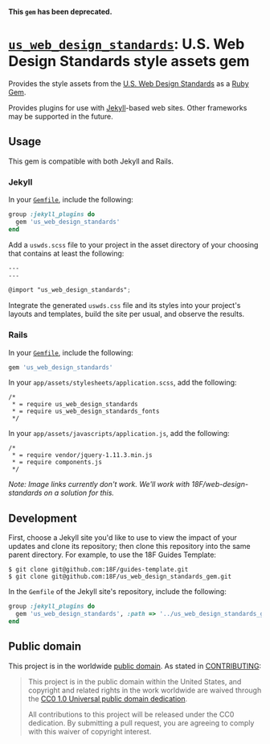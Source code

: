**This `gem` has been deprecated.**

# [`us_web_design_standards`](https://rubygems.org/gems/us_web_design_standards): U.S. Web Design Standards style assets gem

Provides the style assets from the [U.S. Web Design
Standards](https://playbook.cio.gov/designstandards) as a [Ruby
Gem](https://rubygems.org/).

Provides plugins for use with [Jekyll](https://jekyllrb.com/)-based web sites.
Other frameworks may be supported in the future.

## Usage

This gem is compatible with both Jekyll and Rails.

### Jekyll

In your [`Gemfile`](http://bundler.io/gemfile.html), include the following:

```ruby
group :jekyll_plugins do
  gem 'us_web_design_standards'
end
```

Add a `uswds.scss` file to your project in the asset directory of your
choosing that contains at least the following:

```scss
---
---

@import "us_web_design_standards";
```

Integrate the generated `uswds.css` file and its styles into your project's
layouts and templates, build the site per usual, and observe the results.

### Rails

In your [`Gemfile`](http://bundler.io/gemfile.html), include the following:

```ruby
gem 'us_web_design_standards'
```

In your `app/assets/stylesheets/application.scss`, add the following:

```
/*
 * = require us_web_design_standards
 * = require us_web_design_standards_fonts
 */
```

In your `app/assets/javascripts/application.js`, add the following:

```
/*
 * = require vendor/jquery-1.11.3.min.js
 * = require components.js
 */
```

_Note: Image links currently don't work. We'll work with
18F/web-design-standards on a solution for this._

## Development

First, choose a Jekyll site you'd like to use to view the impact of your
updates and clone its repository; then clone this repository into the same
parent directory. For example, to use the 18F Guides Template:

```shell
$ git clone git@github.com:18F/guides-template.git
$ git clone git@github.com:18F/us_web_design_standards_gem.git
```

In the `Gemfile` of the Jekyll site's repository, include the following:

```ruby
group :jekyll_plugins do
  gem 'us_web_design_standards', :path => '../us_web_design_standards_gem'
end
```

## Public domain

This project is in the worldwide [public domain](LICENSE.md). As stated in [CONTRIBUTING](CONTRIBUTING.md):

> This project is in the public domain within the United States, and copyright and related rights in the work worldwide are waived through the [CC0 1.0 Universal public domain dedication](https://creativecommons.org/publicdomain/zero/1.0/).
>
> All contributions to this project will be released under the CC0
>dedication. By submitting a pull request, you are agreeing to comply
>with this waiver of copyright interest.
